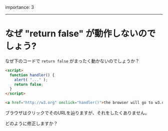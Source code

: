importance: 3

---

# なぜ "return false" が動作しないのでしょう?

なぜ下のコードで `return false` がまったく動かないのでしょうか？

```html autorun run
<script>
  function handler() {
    alert( "..." );
    return false;
  }
</script>

<a href="http://w3.org" onclick="handler()">the browser will go to w3.org</a>
```

ブラウザはクリックでそのURLを辿りますが、それをしたくありません。

どのように修正しますか？
